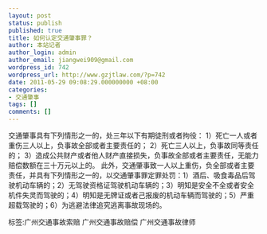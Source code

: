 ```yaml
---
layout: post
status: publish
published: true
title: 如何认定交通肇事罪？
author: 本站记者
author_login: admin
author_email: jiangwei909@gmail.com
wordpress_id: 742
wordpress_url: http://www.gzjtlaw.com/?p=742
date: 2011-05-29 09:08:29.000000000 +08:00
categories:
- 交通肇事
tags: []
comments: []
---
```

 交通肇事具有下列情形之一的，处三年以下有期徒刑或者拘役： 1）死亡一人或者重伤三人以上，负事故全部或者主要责任的； 2）死亡三人以上，负事故同等责任的； 3）造成公共财产或者他人财产直接损失，负事故全部或者主要责任，无能力赔偿数额在三十万元以上的。 此外，交通肇事致一人以上重伤，负全部或者主要责任，并具有下列情形之一的，以交通肇事罪定罪处罚：1）酒后、吸食毒品后驾驶机动车辆的；2）无驾驶资格证驾驶机动车辆的；3）明知是安全不全或者安全机件失灵而驾驶的；4）明知是无牌证或者己报废的机动车辆而驾驶的；5）严重超载驾驶的；6）为逃避法律追究逃离事故现场的。标签:广州交通事故索赔 广州交通事故赔偿 广州交通事故律师
